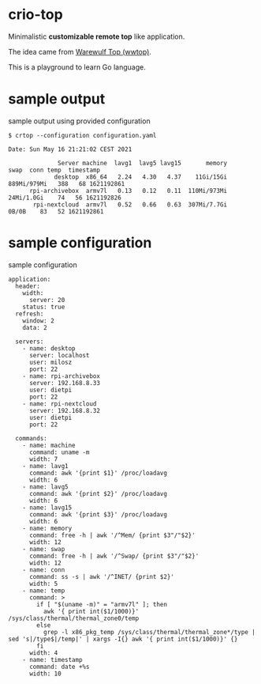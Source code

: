 # crio-top
Minimalistic **customizable remote top** like application.

The idea came from [Warewulf Top (wwtop)](https://www.limulus-computing.com/Limulus-Manual/doku.php?id=monitoring_system_resources).

This is a playground to learn Go language.


# sample output
sample output using provided configuration

```
$ crtop --configuration configuration.yaml 
```

```
Date: Sun May 16 21:21:02 CEST 2021

              Server machine  lavg1  lavg5 lavg15       memory         swap  conn temp  timestamp 
             desktop  x86_64   2.24   4.30   4.37    11Gi/15Gi  889Mi/979Mi   388   68 1621192861 
      rpi-archivebox  armv7l   0.13   0.12   0.11  110Mi/973Mi   24Mi/1.0Gi    74   56 1621192826 
       rpi-nextcloud  armv7l   0.52   0.66   0.63  307Mi/7.7Gi        0B/0B    83   52 1621192861 
```

# sample configuration

sample configuration 

```
application:
  header:
    width:
      server: 20
    status: true
  refresh:
    window: 2
    data: 2

  servers:
    - name: desktop
      server: localhost
      user: milosz
      port: 22
    - name: rpi-archivebox
      server: 192.168.8.33
      user: dietpi
      port: 22
    - name: rpi-nextcloud
      server: 192.168.8.32
      user: dietpi
      port: 22

  commands:
    - name: machine
      command: uname -m
      width: 7
    - name: lavg1
      command: awk '{print $1}' /proc/loadavg
      width: 6
    - name: lavg5
      command: awk '{print $2}' /proc/loadavg
      width: 6
    - name: lavg15
      command: awk '{print $3}' /proc/loadavg
      width: 6
    - name: memory
      command: free -h | awk '/^Mem/ {print $3"/"$2}'
      width: 12
    - name: swap
      command: free -h | awk '/^Swap/ {print $3"/"$2}'
      width: 12
    - name: conn
      command: ss -s | awk '/^INET/ {print $2}'
      width: 5
    - name: temp
      command: >
        if [ "$(uname -m)" = "armv7l" ]; then
          awk '{ print int($1/1000)}' /sys/class/thermal/thermal_zone0/temp
        else
          grep -l x86_pkg_temp /sys/class/thermal/thermal_zone*/type | sed 's|/type$|/temp|' | xargs -I{} awk '{ print int($1/1000)}' {}
        fi
      width: 4
    - name: timestamp
      command: date +%s
      width: 10
```
